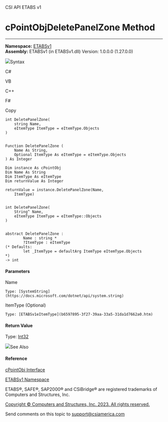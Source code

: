 ﻿

CSI API ETABS v1

# cPointObjDeletePanelZone Method  
  
---  
  
**Namespace:** [ETABSv1](2780f1b8-2033-5289-2298-1cdb2a7508d9.htm)  
**Assembly:** ETABSv1 (in ETABSv1.dll) Version: 1.0.0.0 (1.27.0.0)

![](../icons/SectionExpanded.png)Syntax

C#

VB

C++

F#

Copy

    
    
    int DeletePanelZone(
    	string Name,
    	eItemType ItemType = eItemType.Objects
    )
    
    
    Function DeletePanelZone ( 
    	Name As String,
    	Optional ItemType As eItemType = eItemType.Objects
    ) As Integer
    
    Dim instance As cPointObj
    Dim Name As String
    Dim ItemType As eItemType
    Dim returnValue As Integer
    
    returnValue = instance.DeletePanelZone(Name, 
    	ItemType)
    
    
    int DeletePanelZone(
    	String^ Name, 
    	eItemType ItemType = eItemType::Objects
    )
    
    
    abstract DeletePanelZone : 
            Name : string * 
            ?ItemType : eItemType 
    (* Defaults:
            let _ItemType = defaultArg ItemType eItemType.Objects
    *)
    -> int 
    

#### Parameters

Name

    Type: [SystemString](https://docs.microsoft.com/dotnet/api/system.string)  

ItemType (Optional)

    Type: [ETABSv1eItemType](b6597895-3f27-39aa-33a5-31da1d7662a0.htm)  

#### Return Value

Type: [Int32](https://docs.microsoft.com/dotnet/api/system.int32)

![](../icons/SectionExpanded.png)See Also

#### Reference

[cPointObj Interface](07661691-ffa8-f77b-7580-1973c7be1978.htm)

[ETABSv1 Namespace](2780f1b8-2033-5289-2298-1cdb2a7508d9.htm)

ETABS®, SAFE®, SAP2000® and CSiBridge® are registered trademarks of Computers
and Structures, Inc.  

[Copyright © Computers and Structures, Inc. 2023. All rights
reserved.](http://www.csiamerica.com)

Send comments on this topic to
[support@csiamerica.com](mailto:support%40csiamerica.com?Subject=CSI%20API%20ETABS%20v1)

